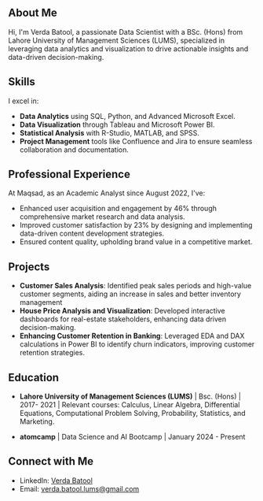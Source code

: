 ## About Me

Hi, I'm Verda Batool, a passionate Data Scientist with a BSc. (Hons) from Lahore University of Management Sciences (LUMS), specialized in leveraging data analytics and visualization to drive actionable insights and data-driven decision-making.

## Skills

I excel in:
- **Data Analytics** using SQL, Python, and Advanced Microsoft Excel.
- **Data Visualization** through Tableau and Microsoft Power BI.
- **Statistical Analysis** with R-Studio, MATLAB, and SPSS.
- **Project Management** tools like Confluence and Jira to ensure seamless collaboration and documentation.

## Professional Experience

At Maqsad, as an Academic Analyst since August 2022, I've:
- Enhanced user acquisition and engagement by 46% through comprehensive market research and data analysis.
- Improved customer satisfaction by 23% by designing and implementing data-driven content development strategies.
- Ensured content quality, upholding brand value in a competitive market.

## Projects

- **Customer Sales Analysis**: Identified peak sales periods and high-value customer segments, aiding an increase in sales and better inventory management
- **House Price Analysis and Visualization**: Developed interactive dashboards for real-estate stakeholders, enhancing data driven decision-making.
- **Enhancing Customer Retention in Banking**: Leveraged EDA and DAX calculations in Power BI to identify churn indicators, improving customer retention strategies.

## Education

- **Lahore University of Management Sciences (LUMS)** | Bsc. (Hons) | 2017- 2021 | Relevant courses: Calculus, Linear Algebra, Differential Equations, Computational Problem Solving, Probability, Statistics, and Marketing.

- **atomcamp** | Data Science and AI Bootcamp | January 2024 - Present

## Connect with Me

- LinkedIn: [Verda Batool](https://www.linkedin.com/in/verda-batool/)
- Email: verda.batool.lums@gmail.com
